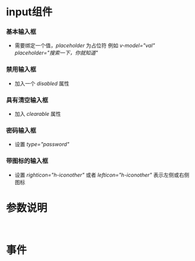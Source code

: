 <script setup>
   import demo1 from "./demo1.vue";
   import demo2 from "./demo2.vue";
   import demo3 from "./demo3.vue";
   import demo4 from "./demo4.vue";
   import demo5 from "./demo5.vue";
   import  Attributes from '../doc/Attributes.vue'
   import  event from '../doc/event.vue'
   import PreView from '../../../src/components/PreView.vue'
</script>

# input组件
### 基本输入框
* 需要绑定一个值，_placeholder_ 为占位符 例如 _v-model="val" placeholder="搜索一下，你就知道"_

<demo1/>

<PreView compath="input" demopath="demo1"></PreView>

### 禁用输入框

* 加入一个 _disabled_ 属性

<demo2/>

<PreView compath="input" demopath="demo2"></PreView>

### 具有清空输入框

* 加入 _clearable_ 属性

<demo3/>

<PreView compath="input" demopath="demo3"></PreView>

### 密码输入框

* 设置 _type="password"_

<demo4/>

<PreView compath="input" demopath="demo4"></PreView>

### 带图标的输入框

* 设置 _righticon="h-iconother"_ 或者 _lefticon="h-iconother"_ 表示左侧或右侧图标

<demo5/>

<PreView compath="input" demopath="demo5"></PreView>

# 参数说明

<Attributes/>
<br>

# 事件

<event/>
<br>